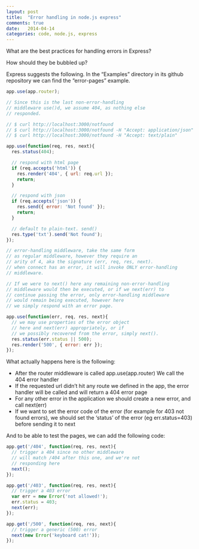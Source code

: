 ```yaml
---
layout: post
title:  "Error handling in node.js express"
comments: true
date:   2014-04-14
categories: code, node.js, express
---
```

What are the best practices for handling errors in Express?

How should they be bubbled up?

Express suggests the following. In the “Examples” directory in its github repository we can find the “error-pages” example.

```js
app.use(app.router);

// Since this is the last non-error-handling
// middleware use()d, we assume 404, as nothing else
// responded.

// $ curl http://localhost:3000/notfound
// $ curl http://localhost:3000/notfound -H "Accept: application/json"
// $ curl http://localhost:3000/notfound -H "Accept: text/plain"

app.use(function(req, res, next){
  res.status(404);

  // respond with html page
  if (req.accepts('html')) {
    res.render('404', { url: req.url });
    return;
  }

  // respond with json
  if (req.accepts('json')) {
    res.send({ error: 'Not found' });
    return;
  }

  // default to plain-text. send()
  res.type('txt').send('Not found');
});

// error-handling middleware, take the same form
// as regular middleware, however they require an
// arity of 4, aka the signature (err, req, res, next).
// when connect has an error, it will invoke ONLY error-handling
// middleware.

// If we were to next() here any remaining non-error-handling
// middleware would then be executed, or if we next(err) to
// continue passing the error, only error-handling middleware
// would remain being executed, however here
// we simply respond with an error page.

app.use(function(err, req, res, next){
  // we may use properties of the error object
  // here and next(err) appropriately, or if
  // we possibly recovered from the error, simply next().
  res.status(err.status || 500);
  res.render('500', { error: err });
});
```

What actually happens here is the following:

* After the router middleware is called app.use(app.router) We call the 404 error handler
* If the requested url didn’t hit any route we defined in the app, the error handler will be called and will return a 404 error page
* For any other error in the application we should create a new error, and call next(err)
* If we want to set the error code of the error (for example for 403 not found errors), we should set the ‘status’ of the error (eg err.status=403) before sending it to next

And to be able to test the pages, we can add the following code:

```js
app.get('/404', function(req, res, next){
  // trigger a 404 since no other middleware
  // will match /404 after this one, and we're not
  // responding here
  next();
});

app.get('/403', function(req, res, next){
  // trigger a 403 error
  var err = new Error('not allowed!');
  err.status = 403;
  next(err);
});

app.get('/500', function(req, res, next){
  // trigger a generic (500) error
  next(new Error('keyboard cat!'));
});
```
